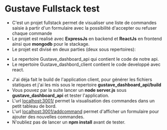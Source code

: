 # Gustave Fullstack test 
+ C'est un projet fullstack permet de visualiser une liste de commandes saisie à partir d'un formulaire avec la possibilité d'accepter ou refuser chaque commande
+ Le projet est realisé avec **ExpressJs** en backend et **ReactJs** en frontend ainsi que **mongodb** pour le stackage.
+ Le projet est divisé en deux parties (deux sous repertoires):
- Le repertoire Gustave_dashboard_api qui contient le code de notre api.
- Le repertoire Gustave_dashbord_client contient le code developpé avec react.
+ J'ai déja fait le build de l'application client, pour générer les fichiers statiques et j'ai les mis sous le repertoire **gustave_dashboard_api/build**  
+ Vous pouvez par la suite lancer un **node server.js** sous **gustave_dashboard_api** et tester l'application.
+ L'url 
[localhost:3001/](localhost:3001/) 
permet la visualisation des commandes dans un petit tableau de bord.
+ L'url 
[localhost:3001/addcommand](localhost:3001/addcommand) 
permet d'afficher un formulaire pour ajouter des nouvelles commandes.
+ N'oubliez pas de lancer un **npm install** avant de tester.
